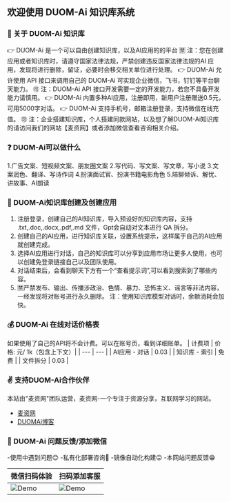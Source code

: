 ## 欢迎使用 DUOM-Ai 知识库系统

### 💠 关于 DUOM-Ai 知识库

👉 DUOM-Ai 是一个可以自由创建知识库，以及AI应用的的平台
🈲 注：您在创建应用或者知识库时，请遵守国家法律法规，严禁创建违反国家法律法规的AI 应用，发现将进行删除，留证，必要时会移交相关单位进行处理。
👉 DUOM-Ai 允许使用 API 接口来调用自己的 DUOM-Ai 可实现企业微信，飞书，钉钉等平台聊天能力。
🉑 注：DUOM-Ai API 接口开发需要一定的开发能力，若您不具备开发能力请慎用。
👉 DUOM-Ai 内置多种AI应用，注册即用，新用户注册赠送0.5元，可用5000字对话。
👉 DUOM-Ai 支持手机号，邮箱注册登录，支持微信在线充值。
🉑 注：企业搭建知识库，个人搭建同款网站，以及想了解DUOM-Ai知识库的请访问我们的网站【麦资网】或者添加微信查看咨询相关介绍。

### ❓ DUOM-Ai可以做什么

1.广告文案、短视频文案、朋友圈文案
2.写代码、写文案、写文章，写小说
3.文案润色、翻译、写诗作词
4.扮演面试官、扮演书籍电影角色
5.陪聊倾诉、解忧、讲故事、AI朗读

### 🔎 DUOM-Ai知识库创建及创建应用

1. 注册登录，创建自己的AI知识库，导入预设好的知识库内容，支持 .txt,.doc,.docx,.pdf,.md 文件，Gpt会自动对文本进行 QA 拆分。
2. 创建自己的AI应用，进行知识库关联，设置系统提示，这样属于自己的AI应用就创建完成。
3. 选择AI应用进行对话，自己的知识库可以分享到应用市场让更多人使用，也可以创建免登录链接自己以及团队使用。
4. 对话结束后，会看到聊天下方有一个“查看提示词”,可以看到搜索到了哪些内容。
5. 🈲严禁发布、输出、传播涉政治、色情、暴力、恐怖主义、谣言等非法内容，一经发现将对账号进行永久删除。
注：使用知识库模型对话时，余额消耗会加快。

### 💰 DUOM-Ai 在线对话价格表

如果使用了自己的API将不会计费。可以在账号页，看到详细账单。
| 计费项 | 价格: 元/ 1k（包含上下文）|
| --- | --- |
| AI应用 - 对话 | 0.03 |
| 知识库 - 索引 | 免费 |
| 文件拆分 | 0.03 |

### ✌ 支持DUOM-Ai合作伙伴

本站由"麦资网"团队运营，麦资网-一个专注于资源分享，互联网学习的网站。
- [麦资网](https://www.mzc77.com/)
- [DUOMAi博客](https://blog.dmai.top/)

### 🔘 DUOM-Ai 问题反馈/添加微信

-使用中遇到问题😊
-私有化部署咨询🤭
-镜像自动化构建😛
-本网站问题反馈😁

| 微信扫码体验        | 扫码添加客服     |
| ----------------------- | -------------------- |
| ![Demo](https://storage.mzc77.com/storagee/duomiai/imgs/duomaixiaochengxu.jpg) |![Demo](https://storage.mzc77.com/storagee/duomiai/imgs/wxxiaoerlang.png) |